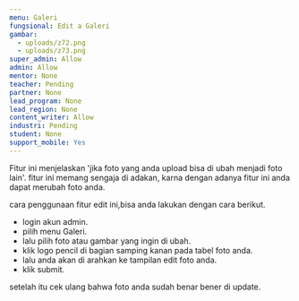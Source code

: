 ```yaml
---
menu: Galeri
fungsional: Edit a Galeri
gambar:
  - uploads/z72.png
  - uploads/z73.png
super_admin: Allow
admin: Allow
mentor: None
teacher: Pending
partner: None
lead_program: None
lead_region: None
content_writer: Allow
industri: Pending
student: None
support_mobile: Yes
---
```

Fitur ini menjelaskan 'jika foto yang anda upload bisa di ubah menjadi foto lain'. fitur ini memang sengaja di adakan, karna dengan adanya fitur ini anda dapat merubah foto anda.

cara penggunaan fitur edit ini,bisa anda lakukan dengan cara berikut.

* login akun admin.
* pilih menu Galeri.
* lalu pilih foto atau gambar yang ingin di ubah.
* klik logo pencil di bagian samping kanan pada tabel foto anda.
* lalu anda akan di arahkan ke tampilan edit foto anda.
* klik submit.

setelah itu cek ulang bahwa foto anda sudah benar bener di update.